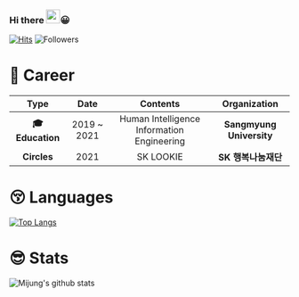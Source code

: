 ### Hi there   <img src="https://github.com/TheDudeThatCode/TheDudeThatCode/raw/master/Assets/Hi.gif" width="25" height="25">😀


[![Hits](https://hits.seeyoufarm.com/api/count/incr/badge.svg?url=https%3A%2F%2Fgithub.com%2Fleemijung&count_bg=%23613ADF&title_bg=%237D7575&icon=&icon_color=%23FFFFFF&title=hits&edge_flat=false)](https://hits.seeyoufarm.com) ![Followers](https://img.shields.io/github/followers/leemijung?style=social)

# 🤗 Career
|        Type        |       Date       |     Contents     |     Organization     |
|:------------------:|:----------------:|:----------------:|:--------------------:|
| **🎓 Education** |   2019 ~ 2021  | Human Intelligence Information Engineering | **Sangmyung University** |
|    **Circles**   |   2021  |     SK LOOKIE    |    **SK 행복나눔재단**   |


# 😚 Languages
[![Top Langs](https://github-readme-stats.vercel.app/api/top-langs/?username=leemijung&layout=compact)](https://github.com/anuraghazra/github-readme-stats)

# 😎 Stats
![Mijung's github stats](https://github-readme-stats.vercel.app/api?username=leemijung&show_icons=true)

<!--
**leemijung/leemijung** is a ✨ _special_ ✨ repository because its `README.md` (this file) appears on your GitHub profile.

Here are some ideas to get you started:

- 🔭 I’m currently working on ...
- 🌱 I’m currently learning ...
- 👯 I’m looking to collaborate on ...
- 🤔 I’m looking for help with ...
- 💬 Ask me about ...
- 📫 How to reach me: ...
- 😄 Pronouns: ...
- ⚡ Fun fact: ...
-->
